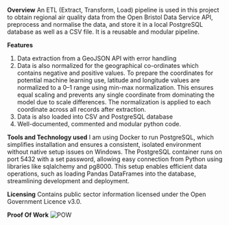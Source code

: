 **Overview**
An ETL (Extract, Transform, Load) pipeline is used in this project to obtain regional air quality data from the Open Bristol Data Service API, preprocess and normalise the data, and store it in a local PostgreSQL database as well as a CSV file.  It is a reusable and modular pipeline.

**Features**
1. Data extraction from a GeoJSON API with error handling
2. Data is also normalized for the geographical co-ordinates which contains negative and positive values. To prepare the coordinates for potential machine learning use, latitude and longitude values are normalized to a 0–1 range using min-max normalization. This ensures equal scaling and prevents any single coordinate from dominating the model due to scale differences. The normalization is applied to each coordinate across all records after extraction.
3. Data is also loaded into CSV and PostgreSQL database
4. Well-documented, commented and modular python code.


**Tools and Technology used**
I am using Docker to run PostgreSQL, which simplifies installation and ensures a consistent, isolated environment without native setup issues on Windows. The PostgreSQL container runs on port 5432 with a set password, allowing easy connection from Python using libraries like sqlalchemy and pg8000. This setup enables efficient data operations, such as loading Pandas DataFrames into the database, streamlining development and deployment.

**Licensing**
Contains public sector information licensed under the Open Government Licence v3.0.

**Proof Of Work**
![POW](https://github.com/user-attachments/assets/0569eb31-e272-46de-b0f9-793462c4d20e)

